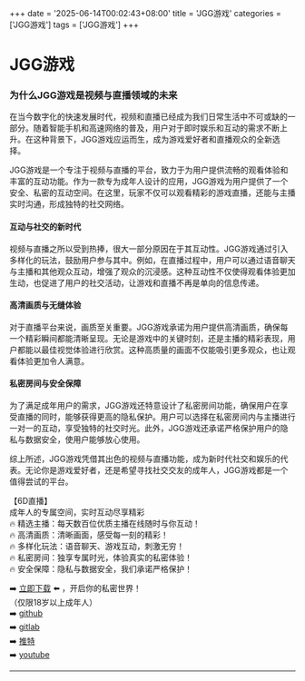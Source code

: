 +++
date = '2025-06-14T00:02:43+08:00'
title = 'JGG游戏'
categories = ['JGG游戏']
tags = ['JGG游戏']
+++

# JGG游戏

### 为什么JGG游戏是视频与直播领域的未来

在当今数字化的快速发展时代，视频和直播已经成为我们日常生活中不可或缺的一部分。随着智能手机和高速网络的普及，用户对于即时娱乐和互动的需求不断上升。在这种背景下，JGG游戏应运而生，成为游戏爱好者和直播观众的全新选择。

JGG游戏是一个专注于视频与直播的平台，致力于为用户提供流畅的观看体验和丰富的互动功能。作为一款专为成年人设计的应用，JGG游戏为用户提供了一个安全、私密的互动空间。在这里，玩家不仅可以观看精彩的游戏直播，还能与主播实时沟通，形成独特的社交网络。

#### 互动与社交的新时代

视频与直播之所以受到热捧，很大一部分原因在于其互动性。JGG游戏通过引入多样化的玩法，鼓励用户参与其中。例如，在直播过程中，用户可以通过语音聊天与主播和其他观众互动，增强了观众的沉浸感。这种互动性不仅使得观看体验更加生动，也促进了用户的社交活动，让游戏和直播不再是单向的信息传递。

#### 高清画质与无缝体验

对于直播平台来说，画质至关重要。JGG游戏承诺为用户提供高清画质，确保每一个精彩瞬间都能清晰呈现。无论是游戏中的关键时刻，还是主播的精彩表现，用户都能以最佳视觉体验进行欣赏。这种高质量的画面不仅能吸引更多观众，也让观看体验更加令人满意。

#### 私密房间与安全保障

为了满足成年用户的需求，JGG游戏还特意设计了私密房间功能，确保用户在享受直播的同时，能够获得更高的隐私保护。用户可以选择在私密房间内与主播进行一对一的互动，享受独特的社交时光。此外，JGG游戏还承诺严格保护用户的隐私与数据安全，使用户能够放心使用。

综上所述，JGG游戏凭借其出色的视频与直播功能，成为新时代社交和娱乐的代表。无论你是游戏爱好者，还是希望寻找社交交友的成年人，JGG游戏都是一个值得尝试的平台。

【6D直播】  
成年人的专属空间，实时互动尽享精彩  
🔥 精选主播：每天数百位优质主播在线随时与你互动！  
🔥 高清画质：清晰画面，感受每一刻的精彩！  
🔥 多样化玩法：语音聊天、游戏互动，刺激无穷！  
🔥 私密房间：独享专属时光，体验真实的私密体验！  
🔥 安全保障：隐私与数据安全，我们承诺严格保护！

➡️ [立即下载](https://down123.s3.ap-east-1.amazonaws.com/down/down.html?channelCode=blog) ⬅️ ，开启你的私密世界！  
（仅限18岁以上成年人）  
➡️ [github](https://aldult-live.github.io/)  
➡️ [gitlab](https://seo-09598d.gitlab.io/)  
➡️ [推特](https://x.com/wegame33)  
➡️ [youtube](https://www.youtube.com/@6Dlive)  

---
